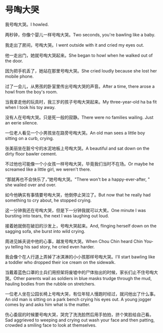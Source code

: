 # 号啕大哭

<p><span class="chinese">我号啕大哭。</span><span class="english">I howled.</span></p>

<p><span class="chinese">两秒钟，你像个婴儿一样号啕大哭。</span><span class="english">Two seconds, you're bawling like a baby.</span></p>

<p><span class="chinese">我走出了房间，号啕大哭。</span><span class="english">I went outside with it and cried my eyes out.</span></p>

<p><span class="chinese">他一走出门，她就号啕大哭起来。</span><span class="english">She began to howl when he walked out of the door.</span></p>

<p><span class="chinese">因为把手机丢了，她站在那里号啕大哭。</span><span class="english">She cried loudly because she lost her mobile phone.</span></p>

<p><span class="chinese">过了一会儿，从男孩的卧室里传出号啕大哭的声音。</span><span class="english">After a time, there arose a howl from the boy's room.</span></p>

<p><span class="chinese">当我拿走他的玩具时，我三岁的孩子号啕大哭起来。</span><span class="english">My three-year-old ha ba fit when I took his toy away.</span></p>

<p><span class="chinese">没有人在号啕大哭。只是死一般的寂静。</span><span class="english">There were no families wailing. Just an eerie silence.</span></p>

<p><span class="chinese">一位老人看见一个小男孩坐在路旁号啕大哭。</span><span class="english">An old man sees a little boy sitting on a curb, crying.</span></p>

<p><span class="chinese">张美丽坐在脏兮兮的水泥地板上号啕大哭。</span><span class="english">A beautiful and sat down on the dirty floor bawler cement.</span></p>

<p><span class="chinese">不过他也可能像一个小女孩一样号啕大哭，毕竟我们当时不在场。</span><span class="english">Or maybe he screamed like a little girl, we weren't there.</span></p>

<p><span class="chinese">“那就再也不会快乐了，”她号啕大哭。</span><span class="english">"There won't be a happy-ever-after, " she wailed over and over.</span></p>

<p><span class="chinese">如今他确实有事情要号啕大哭，他倒停止哭泣了。</span><span class="english">But now that he really had something to cry about, he stopped crying.</span></p>

<p><span class="chinese">这一分钟我还在号啕大哭，但是下一分钟我就可以大笑。</span><span class="english">One minute I was bursting into tears, the next I was laughing out loud.</span></p>

<p><span class="chinese">接着她就倒在破旧的沙发上，号啕大哭起来。</span><span class="english">And, flinging herself down on the sagging sofa, she burst into wild crying.</span></p>

<p><span class="chinese">周进见姊夫说中他的心事，越发号啕大哭。</span><span class="english">When Chou Chin heard Chin You-yu telling his sad story, he cried even harder.</span></p>

<p><span class="chinese">我会像个在人行道上弄掉了冰淇淋的小小孩那样号啕大哭。</span><span class="english">I'll start bawling like a toddler who dropped their ice cream on the sidewalk.</span></p>

<p><span class="chinese">当戴着蓝色口罩的士兵们用担架将废墟中的尸体抬出的时候，家长们止不住号啕大哭。</span><span class="english">Other parents wail as soldiers in blue masks trudge through the mud, hauling bodies from the rubble on stretchers.</span></p>

<p><span class="chinese">一位老人坐在公园长椅上号啕大哭，有位年轻人慢跑时经过，就问他出了什么事。</span><span class="english">An old man is sitting on a park bench crying his eyes out. A young jogger comes by and asks him what is the matter.</span></p>

<p><span class="chinese">伤心委屈的时候要号啕大哭，哭完了洗洗脸然后用手拍拍，挤个笑脸给自己看。</span><span class="english">Sad aggrieved to weeping and crying out wash your face and then patting, crowded a smiling face to look at themselves.</span></p>

